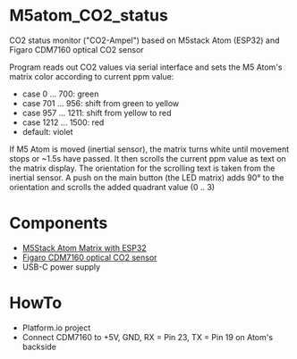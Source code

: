 # M5atom_CO2_status
CO2 status monitor ("CO2-Ampel") based on M5stack Atom (ESP32) and Figaro CDM7160 optical CO2 sensor

Program reads out CO2 values via serial interface and sets the M5 Atom's matrix color according to current ppm value:
* case 0 ... 700: green
* case 701 ... 956: shift from green to yellow
* case 957 ... 1211: shift from yellow to red
* case 1212 ... 1500: red
* default: violet

If M5 Atom is moved (inertial sensor), the matrix turns white until movement stops or ~1.5s have passed.
It then scrolls the current ppm value as text on the matrix display.
The orientation for the scrolling text is taken from the inertial sensor.
A push on the main button (the LED matrix) adds 90° to the orientation and scrolls the added quadrant value (0 .. 3)

# Components
* [M5Stack Atom Matrix with ESP32](https://docs.m5stack.com/#/en/core/atom_matrix)
* [Figaro CDM7160 optical CO2 sensor](https://www.figaro.co.jp/en/product/feature/cdm7160.html)
* USB-C power supply

# HowTo
* Platform.io project
* Connect CDM7160 to +5V, GND, RX = Pin 23, TX = Pin 19 on Atom's backside



